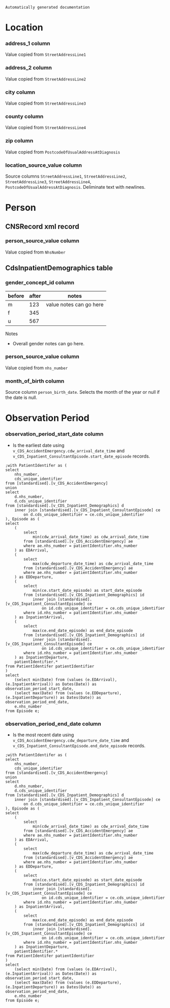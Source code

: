 `Automatically generated documentation`

# Location
### address_1 column
Value copied from `StreetAddressLine1`
### address_2 column
Value copied from `StreetAddressLine2`
### city column
Value copied from `StreetAddressLine3`
### county column
Value copied from `StreetAddressLine4`
### zip column
Value copied from `PostcodeOfUsualAddressAtDiagnosis`
### location_source_value column
Source columns  `StreetAddressLine1`, `StreetAddressLine2`, `StreetAddressLine3`, `StreetAddressLine4`, `PostcodeOfUsualAddressAtDiagnosis`.
Deliminate text with newlines.
# Person
## CNSRecord xml record
### person_source_value column
Value copied from `NhsNumber`
## CdsInpatientDemographics table
### gender_concept_id column


|before|after|notes|
|------|-----|-----|
|m|123|value notes can go here|
|f|345||
|u|567||

Notes
* Overall gender notes can go here.
### person_source_value column
Value copied from `nhs_number`
### month_of_birth column
Source column  `person_birth_date`.
Selects the month of the year or null if the date is null.
# Observation Period
### observation_period_start_date column
* Is the earliest date using `v_CDS_AccidentEmergency.cdw_arrival_date_time` and `v_CDS_Inpatient_ConsultantEpisode.start_date_episode` records.

```
;with PatientIdentifer as (
select
	nhs_number,
	cds_unique_identifier
from [standardised].[v_CDS_AccidentEmergency]
union
select
	d.nhs_number,
	d.cds_unique_identifier
from [standardised].[v_CDS_Inpatient_Demographics] d
	inner join [standardised].[v_CDS_Inpatient_ConsultantEpisode] ce
		on d.cds_unique_identifier = ce.cds_unique_identifier
), Episode as (
select
	(
		select 
			min(cdw_arrival_date_time) as cdw_arrival_date_time
		from [standardised].[v_CDS_AccidentEmergency] ae
		where ae.nhs_number = patientIdentifier.nhs_number
	) as EDArrival,
	(
		select 
			max(cdw_departure_date_time) as cdw_arrival_date_time
		from [standardised].[v_CDS_AccidentEmergency] ae
		where ae.nhs_number = patientIdentifier.nhs_number
	) as EDDeparture,
	(
		select 
			min(ce.start_date_episode) as start_date_episode
		from [standardised].[v_CDS_Inpatient_Demographics] id
			inner join [standardised].[v_CDS_Inpatient_ConsultantEpisode] ce
				on id.cds_unique_identifier = ce.cds_unique_identifier
		where id.nhs_number = patientIdentifier.nhs_number
	) as InpatientArrival,
	(
		select 
			max(ce.end_date_episode) as end_date_episode
		from [standardised].[v_CDS_Inpatient_Demographics] id
			inner join [standardised].[v_CDS_Inpatient_ConsultantEpisode] ce
				on id.cds_unique_identifier = ce.cds_unique_identifier
		where id.nhs_number = patientIdentifier.nhs_number
	) as InpatientDeparture,
	patientIdentifier.*
from PatientIdentifer patientIdentifier
)
select
	(select min(Date) from (values (e.EDArrival), (e.InpatientArrival)) as Dates(Date)) as observation_period_start_date,
	(select max(Date) from (values (e.EDDeparture), (e.InpatientDeparture)) as Dates(Date)) as observation_period_end_date,
	e.nhs_number
from Episode e;
```

### observation_period_end_date column
* Is the most recent date using `v_CDS_AccidentEmergency.cdw_departure_date_time` and `v_CDS_Inpatient_ConsultantEpisode.end_date_episode` records.

```
;with PatientIdentifer as (
select
	nhs_number,
	cds_unique_identifier
from [standardised].[v_CDS_AccidentEmergency]
union
select
	d.nhs_number,
	d.cds_unique_identifier
from [standardised].[v_CDS_Inpatient_Demographics] d
	inner join [standardised].[v_CDS_Inpatient_ConsultantEpisode] ce
		on d.cds_unique_identifier = ce.cds_unique_identifier
), Episode as (
select
	(
		select 
			min(cdw_arrival_date_time) as cdw_arrival_date_time
		from [standardised].[v_CDS_AccidentEmergency] ae
		where ae.nhs_number = patientIdentifier.nhs_number
	) as EDArrival,
	(
		select 
			max(cdw_departure_date_time) as cdw_arrival_date_time
		from [standardised].[v_CDS_AccidentEmergency] ae
		where ae.nhs_number = patientIdentifier.nhs_number
	) as EDDeparture,
	(
		select 
			min(ce.start_date_episode) as start_date_episode
		from [standardised].[v_CDS_Inpatient_Demographics] id
			inner join [standardised].[v_CDS_Inpatient_ConsultantEpisode] ce
				on id.cds_unique_identifier = ce.cds_unique_identifier
		where id.nhs_number = patientIdentifier.nhs_number
	) as InpatientArrival,
	(
		select 
			max(ce.end_date_episode) as end_date_episode
		from [standardised].[v_CDS_Inpatient_Demographics] id
			inner join [standardised].[v_CDS_Inpatient_ConsultantEpisode] ce
				on id.cds_unique_identifier = ce.cds_unique_identifier
		where id.nhs_number = patientIdentifier.nhs_number
	) as InpatientDeparture,
	patientIdentifier.*
from PatientIdentifer patientIdentifier
)
select
	(select min(Date) from (values (e.EDArrival), (e.InpatientArrival)) as Dates(Date)) as observation_period_start_date,
	(select max(Date) from (values (e.EDDeparture), (e.InpatientDeparture)) as Dates(Date)) as observation_period_end_date,
	e.nhs_number
from Episode e;
```

